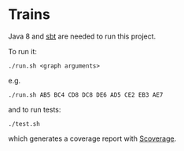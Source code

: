 # Trains
Java 8 and [sbt](https://www.scala-sbt.org/download.html) are needed to run this project.

To run it:
```
./run.sh <graph arguments>
```

e.g.

```
./run.sh AB5 BC4 CD8 DC8 DE6 AD5 CE2 EB3 AE7
```

and to run tests:
```
./test.sh
```
which generates a coverage report with [Scoverage](https://github.com/scoverage/sbt-scoverage).
